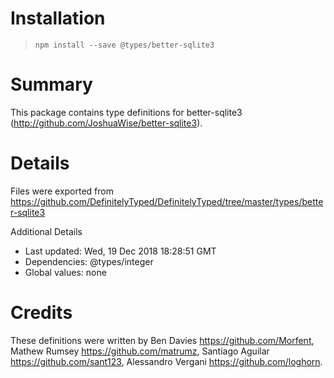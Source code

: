 # Installation
> `npm install --save @types/better-sqlite3`

# Summary
This package contains type definitions for better-sqlite3 (http://github.com/JoshuaWise/better-sqlite3).

# Details
Files were exported from https://github.com/DefinitelyTyped/DefinitelyTyped/tree/master/types/better-sqlite3

Additional Details
 * Last updated: Wed, 19 Dec 2018 18:28:51 GMT
 * Dependencies: @types/integer
 * Global values: none

# Credits
These definitions were written by Ben Davies <https://github.com/Morfent>, Mathew Rumsey <https://github.com/matrumz>, Santiago Aguilar <https://github.com/sant123>, Alessandro Vergani <https://github.com/loghorn>.
